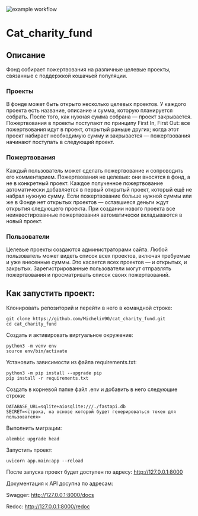 ![example workflow](https://github.com/Michelin90/foodgram-project-react/actions/workflows/main.yml/badge.svg)
# Cat_charity_fund
## Описание
Фонд собирает пожертвования на различные целевые проекты, связанные с поддержкой кошачьей популяции.
### Проекты
В фонде может быть открыто несколько целевых проектов. У каждого проекта есть название, описание и сумма, которую планируется собрать. После того, как нужная сумма собрана — проект закрывается.
Пожертвования в проекты поступают по принципу First In, First Out: все пожертвования идут в проект, открытый раньше других; когда этот проект набирает необходимую сумму и закрывается — пожертвования начинают поступать в следующий проект.
### Пожертвования
Каждый пользователь может сделать пожертвование и сопроводить его комментарием. Пожертвования не целевые: они вносятся в фонд, а не в конкретный проект. Каждое полученное пожертвование автоматически добавляется в первый открытый проект, который ещё не набрал нужную сумму. Если пожертвование больше нужной суммы или же в Фонде нет открытых проектов — оставшиеся деньги ждут открытия следующего проекта. При создании нового проекта все неинвестированные пожертвования автоматически вкладываются в новый проект.
### Пользователи
Целевые проекты создаются администраторами сайта. 
Любой пользователь может видеть список всех проектов, включая требуемые и уже внесенные суммы. Это касается всех проектов — и открытых, и закрытых.
Зарегистрированные пользователи могут отправлять пожертвования и просматривать список своих пожертвований.
## Как запустить проект:
Клонировать репозиторий и перейти в него в командной строке:
```
git clone https://github.com/Michelin90/cat_charity_fund.git
cd cat_charity_fund
```
Cоздать и активировать виртуальное окружение:
```
python3 -m venv env
source env/bin/activate
```
Установить зависимости из файла requirements.txt:
```
python3 -m pip install --upgrade pip
pip install -r requirements.txt
```
Создать в корневой папке файл .env и добавить в него следующие строки:
```
DATABASE_URL=sqlite+aiosqlite:///./fastapi.db
SECRET=<строка, на основе которой будет генерироваться токен для пользователя>
```
Выполнить миграции:
```
alembic upgrade head
```
Запустить проект:
```
uvicorn app.main:app --reload
```
После запуска проект будет доступен по адресу: http://127.0.0.1:8000

Документация к API досупна по адресам:

Swagger: http://127.0.0.1:8000/docs

Redoc: http://127.0.0.1:8000/redoc
